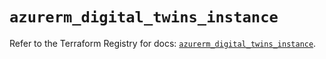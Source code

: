 # `azurerm_digital_twins_instance`

Refer to the Terraform Registry for docs: [`azurerm_digital_twins_instance`](https://registry.terraform.io/providers/hashicorp/azurerm/4.13.0/docs/resources/digital_twins_instance).

